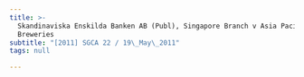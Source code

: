 ```yaml
---
title: >-
  Skandinaviska Enskilda Banken AB (Publ), Singapore Branch v Asia Pacific
  Breweries
subtitle: "[2011] SGCA 22 / 19\_May\_2011"
tags: null

---
```



